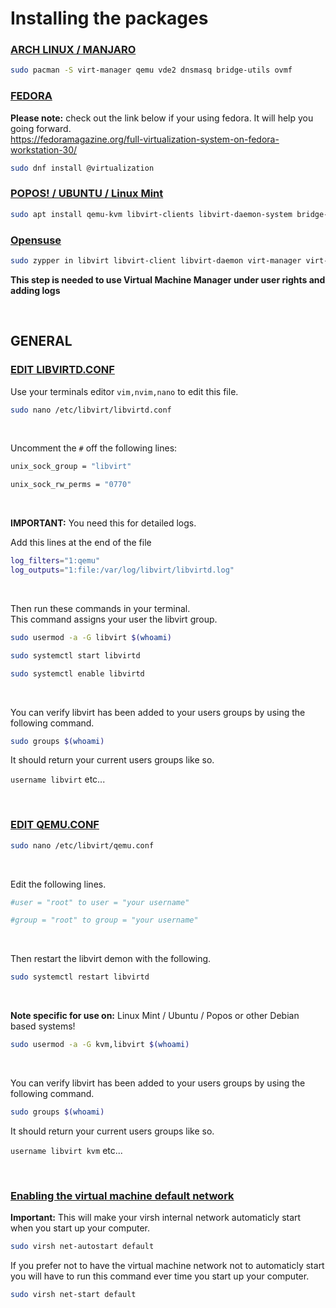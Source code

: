 # Installing the packages


### <ins>ARCH LINUX / MANJARO</ins>
``` bash
sudo pacman -S virt-manager qemu vde2 dnsmasq bridge-utils ovmf
```

### <ins>FEDORA</ins>
**Please note:** check out the link below if your using fedora. It will help you going forward.\
<https://fedoramagazine.org/full-virtualization-system-on-fedora-workstation-30/>
``` bash
sudo dnf install @virtualization
```

### <ins>POPOS! / UBUNTU / Linux Mint</ins>

``` bash
sudo apt install qemu-kvm libvirt-clients libvirt-daemon-system bridge-utils virt-manager ovmf
```

### <ins>Opensuse</ins>

``` bash
sudo zypper in libvirt libvirt-client libvirt-daemon virt-manager virt-install virt-viewer qemu qemu-kvm qemu-ovmf-x86_64 qemu-tools
```

**This step is needed to use Virtual Machine Manager under user rights and adding logs**

&nbsp;
&nbsp;

## GENERAL

### <ins>EDIT LIBVIRTD.CONF</ins>

Use your terminals editor `vim,nvim,nano` to edit this file.
``` bash
sudo nano /etc/libvirt/libvirtd.conf
```

&nbsp;

Uncomment the `#` off the following lines:

``` bash
unix_sock_group = "libvirt"
```
``` bash
unix_sock_rw_perms = "0770"
```
&nbsp;

**IMPORTANT:** You need this for detailed logs.

Add this lines at the end of the file

``` bash
log_filters="1:qemu"
log_outputs="1:file:/var/log/libvirt/libvirtd.log"
```

&nbsp;

Then run these commands in your terminal.\
This command assigns your user the libvirt group.
``` bash
sudo usermod -a -G libvirt $(whoami)
```
``` bash
sudo systemctl start libvirtd
```
``` bash
sudo systemctl enable libvirtd
```

&nbsp;

You can verify libvirt has been added to your users groups by using the following command.
```bash
sudo groups $(whoami)
```
It should return your current users groups like so.

`username libvirt` etc...

&nbsp;

### <ins>EDIT QEMU.CONF</ins>

``` bash
sudo nano /etc/libvirt/qemu.conf
```

&nbsp;

Edit the following lines.

``` bash
#user = "root" to user = "your username"
```
``` bash
#group = "root" to group = "your username"
```

&nbsp;

Then restart the libvirt demon with the following.

``` bash
sudo systemctl restart libvirtd
```

&nbsp;

**Note specific for use on:** Linux Mint / Ubuntu / Popos or other Debian based systems!

``` bash
sudo usermod -a -G kvm,libvirt $(whoami)
```

&nbsp;

You can verify libvirt has been added to your users groups by using the following command.
```bash
sudo groups $(whoami)
```
It should return your current users groups like so.

`username libvirt kvm` etc...

&nbsp;

### <ins>Enabling the virtual machine default network</ins>

**Important:** This will make your virsh internal network automaticly start when you start up your computer.

``` bash
sudo virsh net-autostart default
```

If you prefer not to have the virtual machine network not to automaticly start you will have to run this 
command ever time you start up your computer.

``` bash
sudo virsh net-start default
```